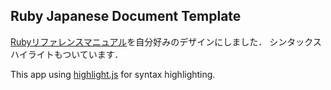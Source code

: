 ## Ruby Japanese Document Template 

[Rubyリファレンスマニュアル](https://docs.ruby-lang.org/ja/latest/doc/index.html)を自分好みのデザインにしました．
シンタックスハイライトもついています．

This app using [highlight.js](https://github.com/highlightjs/highlight.js) for syntax highlighting.